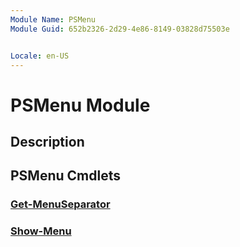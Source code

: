 ```yaml
---
Module Name: PSMenu
Module Guid: 652b2326-2d29-4e86-8149-03828d75503e


Locale: en-US
---
```


# PSMenu Module
## Description


## PSMenu Cmdlets
### [Get-MenuSeparator](Get-MenuSeparator.md)


### [Show-Menu](Show-Menu.md)


